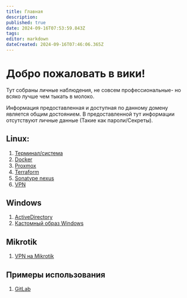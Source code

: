 ```yaml
---
title: Главная
description: 
published: true
date: 2024-09-16T07:53:59.843Z
tags: 
editor: markdown
dateCreated: 2024-09-16T07:46:06.365Z
---
```


# Добро пожаловать в вики!

Тут собраны личные наблюдения, не совсем профессиональные- но всяко лучше чем тыкать в молоко.

Информация предоставленная и доступная по данному домену является общим достоянием. В предоставленной тут информации отсутствуют личные данные (Такие как пароли/Секреты).

## Linux:
1.  [Терминал/система](/linux)
2.  [Docker](/docker)
3.  [Proxmox](/proxmox)
4.  [Terraform](/terraform)
5.  [Sonatype nexus](/sonatype-nexus)
6.  [VPN](/vpn)
## Windows
1.  [ActiveDirectory](/activedirectory)
2.  [Кастомный образ Windows](/windowscustom)
## Mikrotik
1.  [VPN на Mikrotik](/mikrotik-vpn)
## Примеры использования
1.  [GitLab](/gitlab)